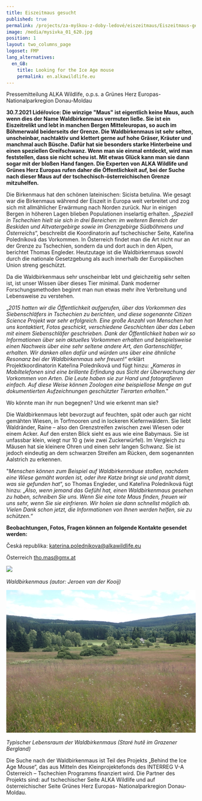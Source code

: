 ```yaml
---
title: Eiszeitmaus gesucht
published: true
permalink: /projects/za-myškou-z-doby-ledové/eiszeitmaus/Eiszeitmaus-gesucht
image: /media/mysivka_01_620.jpg
position: 1
layout: two_columns_page
logoset: FMP
lang_alternatives:
  en_GB:
    title: Looking for the Ice Age mouse
    permalink: en.alkawildlife.eu
---
```

Pressemitteilung ALKA Wildlife, o.p.s. a Grünes Herz Europas- Nationalparkregion Donau-Moldau

**30.7.2021 Lidéřovice: Die winzige "Maus" ist eigentlich keine Maus, auch wenn dies der Name Waldbirkenmaus vermuten ließe. Sie ist ein Eiszeitrelikt und lebt in manchen Bergen Mitteleuropas, so auch im Böhmerwald beiderseits der Grenze. Die Waldbirkenmaus ist sehr selten, unscheinbar, nachtaktiv und klettert gerne auf hohe Gräser, Kräuter und manchmal auch Büsche. Dafür hat sie besonders starke Hinterbeine und einen speziellen Greifschwanz. Wenn man sie einmal entdeckt, wird man feststellen, dass sie nicht scheu ist. Mit etwas Glück kann man sie dann sogar mit der bloßen Hand fangen. Die Experten von ALKA Wildlife und Grünes Herz Europas rufen daher die Öffentlichkeit auf, bei der Suche nach dieser Maus auf der tschechisch-österreichischen Grenze mitzuhelfen.**

Die Birkenmaus hat den schönen lateinischen: Sicista betulina. Wie gesagt war die Birkenmaus während der Eiszeit in Europa weit verbreitet und zog sich mit allmählicher Erwärmung nach Norden zurück. Nur in einigen Bergen in höheren Lagen blieben Populationen inselartig erhalten. „_Speziell in Tschechien hielt sie sich in drei Bereichen: im weiteren Bereich der Beskiden und Altvatergebirge sowie im Grenzgebirge Südböhmens und Österreichs_“, beschreibt die Koordinatorin auf tschechischer Seite, Kateřina Poledníková das Vorkommen. In Österreich findet man die Art nicht nur an der Grenze zu Tschechien, sondern da und dort auch in den Alpen, berichtet Thomas Engleder. Heutzutage ist die Waldbirkenmaus sowohl durch die nationale Gesetzgebung als auch innerhalb der Europäischen Union streng geschützt.

Da die Waldbirkenmaus sehr unscheinbar lebt und gleichzeitig sehr selten ist, ist unser Wissen über dieses Tier minimal. Dank moderner Forschungsmethoden beginnt man nun etwas mehr ihre Verbreitung und Lebensweise zu verstehen.

„_2015 hatten wir die Öffentlichkeit aufgerufen, über das Vorkommen des Siebenschläfers in Tschechien zu berichten, und diese sogenannte Citizen Science Projekt war sehr erfolgreich. Eine große Anzahl von Menschen hat uns kontaktiert, Fotos geschickt, verschiedene Geschichten über das Leben mit einem Siebenschläfer geschrieben. Dank der Öffentlichkeit haben wir so Informationen über sein aktuelles Vorkommen erhalten und beispielsweise einen Nachweis über eine sehr seltene andere Art, den Gartenschläfer, erhalten. Wir danken allen dafür und würden uns über eine ähnliche Resonanz bei der Waldbirkenmaus sehr freuen_!“ erklärt Projektkoordinatorin Kateřina Poledníková und fügt hinzu: „_Kameras in Mobiltelefonen sind eine brillante Erfindung aus Sicht der Überwachung der Vorkommen von Arten. Die Leute haben sie zur Hand und fotografieren einfach. Auf diese Weise können Zoologen eine beispiellose Menge an gut dokumentierten Aufzeichnungen geschützter Tierarten erhalten_."

Wo könnte man ihr nun begegnen? Und wie erkennt man sie?

Die Waldbirkenmaus lebt bevorzugt auf feuchten, spät oder auch gar nicht gemähten Wiesen, in Torfmooren und in lockeren Kiefernwäldern. Sie liebt Waldränder, Raine – also den Grenzstreifen zwischen zwei Wiesen oder einem Acker. Auf den ersten Blick sieht es aus wie eine Babymaus. Sie ist unfassbar klein, wiegt nur 10 g (wie zwei Zuckerwürfel). Im Vergleich zu Mäusen hat sie kleinere Ohren und einen sehr langen Schwanz. Sie ist jedoch eindeutig an dem schwarzen Streifen am Rücken, dem sogenannten Aalstrich zu erkennen. 

"_Menschen können zum Beispiel auf Waldbirkenmäuse stoßen, nachdem eine Wiese gemäht worden ist, oder ihre Katze bringt sie und prahlt damit, was sie gefunden hat_“, so Thomas Engleder, und Kateřina Poledníková fügt hinzu: „_Also, wenn jemand das Gefühl hat, einen Waldbirkenmaus gesehen zu haben, schreiben Sie uns. Wenn Sie eine tote Maus finden, freuen wir uns sehr, wenn Sie sie einfrieren. Wir holen sie dann schnellst möglich ab. Vielen Dank schon jetzt, die Informationen von Ihnen werden helfen, sie zu schützen._“

**Beobachtungen, Fotos, Fragen können an folgende Kontakte gesendet werden:**

Česká republika: katerina.polednikova@alkawildlife.eu 

Österreich tho.mas@gmx.at 

![](/media/myšivka_6_620.jpg)

_Waldbirkenmaus (autor: Jeroen van der Kooij)_

![](/media/stare_hute_620.jpg)

_Typischer Lebensraum der Waldbirkenmaus (Staré hutě im Grazener Bergland)_

Die Suche nach der Waldbirkenmaus ist Teil des Projekts „Behind the Ice Age Mouse“, das aus Mitteln des Kleinprojektefonds des INTERREG V-A Österreich – Tschechien Programms finanziert wird. Die Partner des Projekts sind: auf tschechischer Seite ALKA Wildlife und auf österreichischer Seite Grünes Herz Europas- Nationalparkregion Donau-Moldau.

